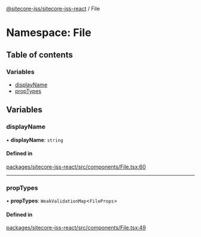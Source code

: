 [@sitecore-jss/sitecore-jss-react](../README.md) / File

# Namespace: File

## Table of contents

### Variables

- [displayName](File.md#displayname)
- [propTypes](File.md#proptypes)

## Variables

### displayName

• **displayName**: `string`

#### Defined in

[packages/sitecore-jss-react/src/components/File.tsx:60](https://github.com/Sitecore/jss/blob/aab003079/packages/sitecore-jss-react/src/components/File.tsx#L60)

___

### propTypes

• **propTypes**: `WeakValidationMap`\<`FileProps`\>

#### Defined in

[packages/sitecore-jss-react/src/components/File.tsx:49](https://github.com/Sitecore/jss/blob/aab003079/packages/sitecore-jss-react/src/components/File.tsx#L49)
